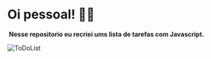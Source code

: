 <h1>Oi pessoal! 👋🏻</h1> <img  

<strong> Nesse repositorio eu recriei ums lista de tarefas com Javascript.</strong>


 <img alt="ToDoList" src="https://j.gifs.com/Dq9lVy.gif">


